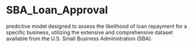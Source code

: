 # SBA_Loan_Approval
predictive model designed to assess the likelihood of loan repayment for a specific business, utilizing the extensive and comprehensive dataset available from the U.S. Small Business Administration (SBA).

